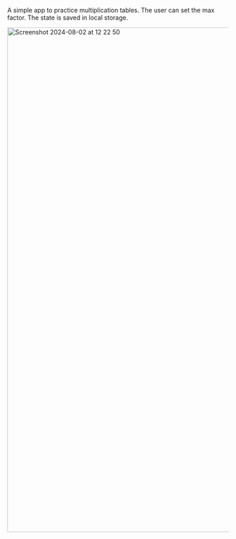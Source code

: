 A simple app to practice multiplication tables. The user can set the max factor. The state is saved in local storage.

<img width="1149" alt="Screenshot 2024-08-02 at 12 22 50" src="https://github.com/user-attachments/assets/c61ce75d-49fd-4400-a1ff-b6266f74e657">

